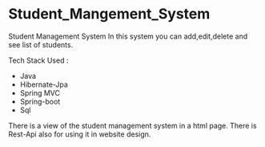# Student_Mangement_System

Student Management System 
In this system you can add,edit,delete and see list of students. 

Tech Stack Used : 
<ul>
<li>Java</li>
<li>Hibernate-Jpa</li>
<li>Spring MVC</li>
<li>Spring-boot</li>
<li>Sql</li>
</ul>

There is a view of the student management system in a html page. 
There is Rest-Api also for using it in website design.

